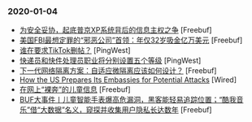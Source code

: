 ### 2020-01-04

* [为安全妥协，起底普京XP系统背后的信息主权之争](https://www.freebuf.com/news/223523.html) [Freebuf]
* [美国FBI最想定罪的“邪恶公司”首领：年仅32岁吸金亿万美元](https://www.freebuf.com/news/223492.html) [Freebuf]
* [谁在要求TikTok删帖？](https://www.pingwest.com/a/202292) [PingWest]
* [快递员和快件处理员职业将分别设置五个等级](https://www.pingwest.com/w/202287) [PingWest]
* [下一代网络隔离方案：自适应微隔离应该如何设计？](https://www.freebuf.com/articles/es/223314.html) [Freebuf]
* [How the US Prepares Its Embassies for Potential Attacks](https://www.wired.com/story/how-us-prepares-embassies-potential-attacks) [Wired]
* [在网上“裸奔”的儿童信息](https://www.freebuf.com/articles/neopoints/223410.html) [Freebuf]
* [BUF大事件丨儿童智能手表爆高危漏洞，黑客能轻易追踪位置；“酷我音乐”借“大数据”名义，窥探并收集用户隐私长达数年](https://www.freebuf.com/news/224456.html) [Freebuf]
